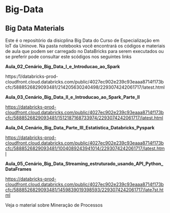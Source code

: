 # Big-Data
## Big Data Materials

Este é o repositório da disicplina Big Data do Curso de Especialização em IoT da Uninove.
Na pasta notebooks você encontrará os códigos e materiais de aula que podem ser carregado no DataBricks para serem executados ou se preferir pode consultar este scódigos nos seguintes links

**Aula_02_Cenário_Big_Data_I_e_Introducao_ao_Spark**

https:/1/databricks-prod-cloudfront.cloud.databricks.com/public/4027ec902e239c93eaaa8714f173bcfc/5888526829093481/214205630240498/2293074242061717/latest.html

**Aula_03_Cenário_Big_Data_II_e_Introducao_ao_Spark_Parte_II**

https://databricks-prod-cloudfront.cloud.databricks.com/public/4027ec902e239c93eaaa8714f173bcfc/5888526829093481/1512187168733974/2293074242061717/latest.html

**Aula_04_Cenário_Big_Data_Parte_III_Estatistica_Databricks_Pyspark**

https://databricks-prod-cloudfront.cloud.databricks.com/public/4027ec902e239c93eaaa8714f173bcfc/5888526829093481/1004089243941014/2293074242061717/latest.html

**Aula_05_Cenário_Big_Data_Streaming_estruturado_usando_API_Python_DataFrames**

https://databricks-prod-cloudfront.cloud.databricks.com/public/4027ec902e239c93eaaa8714f173bcfc/5888526829093481/1459839019398593/2293074242061717/late7st.html

Veja o material sobre Mineração de Processos
